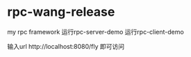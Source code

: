 # rpc-wang-release
my rpc framework
运行rpc-server-demo
运行rpc-client-demo

输入url  http://localhost:8080/fly 即可访问